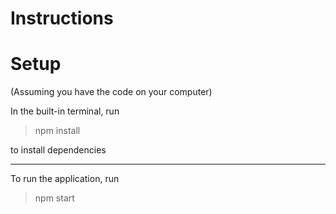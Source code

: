 Instructions
============

# Setup
(Assuming you have the code on your computer)

In the built-in terminal, run 

> npm install

to install dependencies

---

To run the application, run

> npm start